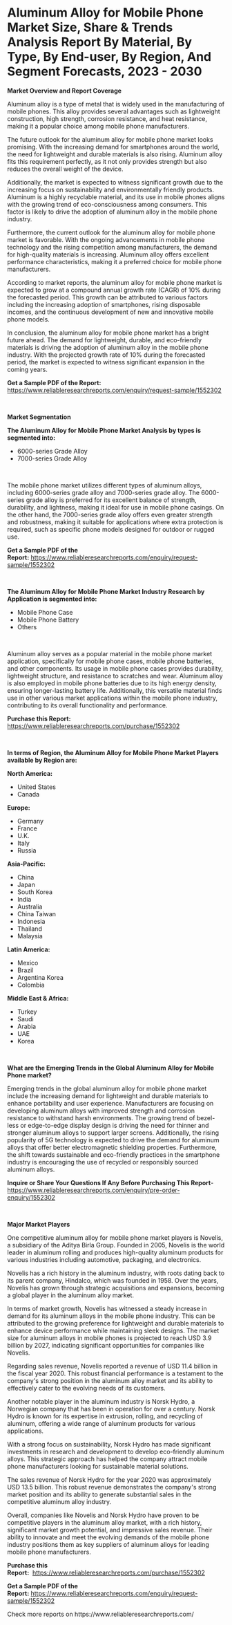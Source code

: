 <p><h1>Aluminum Alloy for Mobile Phone Market Size, Share & Trends Analysis Report By Material, By Type, By End-user, By Region, And Segment Forecasts, 2023 - 2030</h1></p><p><strong>Market Overview and Report Coverage</strong></p>
<p><p>Aluminum alloy is a type of metal that is widely used in the manufacturing of mobile phones. This alloy provides several advantages such as lightweight construction, high strength, corrosion resistance, and heat resistance, making it a popular choice among mobile phone manufacturers.</p><p>The future outlook for the aluminum alloy for mobile phone market looks promising. With the increasing demand for smartphones around the world, the need for lightweight and durable materials is also rising. Aluminum alloy fits this requirement perfectly, as it not only provides strength but also reduces the overall weight of the device.</p><p>Additionally, the market is expected to witness significant growth due to the increasing focus on sustainability and environmentally friendly products. Aluminum is a highly recyclable material, and its use in mobile phones aligns with the growing trend of eco-consciousness among consumers. This factor is likely to drive the adoption of aluminum alloy in the mobile phone industry.</p><p>Furthermore, the current outlook for the aluminum alloy for mobile phone market is favorable. With the ongoing advancements in mobile phone technology and the rising competition among manufacturers, the demand for high-quality materials is increasing. Aluminum alloy offers excellent performance characteristics, making it a preferred choice for mobile phone manufacturers.</p><p>According to market reports, the aluminum alloy for mobile phone market is expected to grow at a compound annual growth rate (CAGR) of 10% during the forecasted period. This growth can be attributed to various factors including the increasing adoption of smartphones, rising disposable incomes, and the continuous development of new and innovative mobile phone models.</p><p>In conclusion, the aluminum alloy for mobile phone market has a bright future ahead. The demand for lightweight, durable, and eco-friendly materials is driving the adoption of aluminum alloy in the mobile phone industry. With the projected growth rate of 10% during the forecasted period, the market is expected to witness significant expansion in the coming years.</p></p>
<p><strong>Get a Sample PDF of the Report:</strong> <a href="https://www.reliableresearchreports.com/enquiry/request-sample/1552302">https://www.reliableresearchreports.com/enquiry/request-sample/1552302</a></p>
<p>&nbsp;</p>
<p><strong>Market Segmentation</strong></p>
<p><strong>The Aluminum Alloy for Mobile Phone Market Analysis by types is segmented into:</strong></p>
<p><ul><li>6000-series Grade Alloy</li><li>7000-series Grade Alloy</li></ul></p>
<p>&nbsp;</p>
<p><p>The mobile phone market utilizes different types of aluminum alloys, including 6000-series grade alloy and 7000-series grade alloy. The 6000-series grade alloy is preferred for its excellent balance of strength, durability, and lightness, making it ideal for use in mobile phone casings. On the other hand, the 7000-series grade alloy offers even greater strength and robustness, making it suitable for applications where extra protection is required, such as specific phone models designed for outdoor or rugged use.</p></p>
<p><strong>Get a Sample PDF of the Report:</strong>&nbsp;<a href="https://www.reliableresearchreports.com/enquiry/request-sample/1552302">https://www.reliableresearchreports.com/enquiry/request-sample/1552302</a></p>
<p>&nbsp;</p>
<p><strong>The Aluminum Alloy for Mobile Phone Market Industry Research by Application is segmented into:</strong></p>
<p><ul><li>Mobile Phone Case</li><li>Mobile Phone Battery</li><li>Others</li></ul></p>
<p>&nbsp;</p>
<p><p>Aluminum alloy serves as a popular material in the mobile phone market application, specifically for mobile phone cases, mobile phone batteries, and other components. Its usage in mobile phone cases provides durability, lightweight structure, and resistance to scratches and wear. Aluminum alloy is also employed in mobile phone batteries due to its high energy density, ensuring longer-lasting battery life. Additionally, this versatile material finds use in other various market applications within the mobile phone industry, contributing to its overall functionality and performance.</p></p>
<p><strong>Purchase this Report:</strong>&nbsp; <a href="https://www.reliableresearchreports.com/purchase/1552302">https://www.reliableresearchreports.com/purchase/1552302</a></p>
<p>&nbsp;</p>
<p><strong>In terms of Region, the Aluminum Alloy for Mobile Phone Market Players available by Region are:</strong></p>
<p>
    <p> <strong> North America: </strong>
        <ul>
            <li>United States</li>
            <li>Canada</li>
        </ul>
        </p> 
    <p> <strong> Europe: </strong>
        <ul>
            <li>Germany</li>
            <li>France</li>
            <li>U.K.</li>
            <li>Italy</li>
            <li>Russia</li>
        </ul>
        </p> 
    <p> <strong> Asia-Pacific: </strong>
        <ul>
            <li>China</li>
            <li>Japan</li>
            <li>South Korea</li>
            <li>India</li>
            <li>Australia</li>
            <li>China Taiwan</li>
            <li>Indonesia</li>
            <li>Thailand</li>
            <li>Malaysia</li>
        </ul>
        </p> 
    <p> <strong> Latin America: </strong>
        <ul>
            <li>Mexico</li>
            <li>Brazil</li>
            <li>Argentina Korea</li>
            <li>Colombia</li>
        </ul>
        </p> 
    <p> <strong> Middle East & Africa: </strong>
        <ul>
            <li>Turkey</li>
            <li>Saudi</li>
            <li>Arabia</li>
            <li>UAE</li>
            <li>Korea</li>
        </ul>
    </p>
    </p>
<p>&nbsp;</p>
<p><strong>What are the Emerging Trends in the Global Aluminum Alloy for Mobile Phone market?</strong></p>
<p><p>Emerging trends in the global aluminum alloy for mobile phone market include the increasing demand for lightweight and durable materials to enhance portability and user experience. Manufacturers are focusing on developing aluminum alloys with improved strength and corrosion resistance to withstand harsh environments. The growing trend of bezel-less or edge-to-edge display design is driving the need for thinner and stronger aluminum alloys to support larger screens. Additionally, the rising popularity of 5G technology is expected to drive the demand for aluminum alloys that offer better electromagnetic shielding properties. Furthermore, the shift towards sustainable and eco-friendly practices in the smartphone industry is encouraging the use of recycled or responsibly sourced aluminum alloys.</p></p>
<p><strong>Inquire or Share Your Questions If Any Before Purchasing This Report</strong>- <a href="https://www.reliableresearchreports.com/enquiry/pre-order-enquiry/1552302">https://www.reliableresearchreports.com/enquiry/pre-order-enquiry/1552302</a></p>
<p>&nbsp;</p>
<p><strong>Major Market Players</strong></p>
<p><p>One competitive aluminum alloy for mobile phone market players is Novelis, a subsidiary of the Aditya Birla Group. Founded in 2005, Novelis is the world leader in aluminum rolling and produces high-quality aluminum products for various industries including automotive, packaging, and electronics.</p><p>Novelis has a rich history in the aluminum industry, with roots dating back to its parent company, Hindalco, which was founded in 1958. Over the years, Novelis has grown through strategic acquisitions and expansions, becoming a global player in the aluminum alloy market.</p><p>In terms of market growth, Novelis has witnessed a steady increase in demand for its aluminum alloys in the mobile phone industry. This can be attributed to the growing preference for lightweight and durable materials to enhance device performance while maintaining sleek designs. The market size for aluminum alloys in mobile phones is projected to reach USD 3.9 billion by 2027, indicating significant opportunities for companies like Novelis.</p><p>Regarding sales revenue, Novelis reported a revenue of USD 11.4 billion in the fiscal year 2020. This robust financial performance is a testament to the company's strong position in the aluminum alloy market and its ability to effectively cater to the evolving needs of its customers.</p><p>Another notable player in the aluminum industry is Norsk Hydro, a Norwegian company that has been in operation for over a century. Norsk Hydro is known for its expertise in extrusion, rolling, and recycling of aluminum, offering a wide range of aluminum products for various applications.</p><p>With a strong focus on sustainability, Norsk Hydro has made significant investments in research and development to develop eco-friendly aluminum alloys. This strategic approach has helped the company attract mobile phone manufacturers looking for sustainable material solutions.</p><p>The sales revenue of Norsk Hydro for the year 2020 was approximately USD 13.5 billion. This robust revenue demonstrates the company's strong market position and its ability to generate substantial sales in the competitive aluminum alloy industry.</p><p>Overall, companies like Novelis and Norsk Hydro have proven to be competitive players in the aluminum alloy market, with a rich history, significant market growth potential, and impressive sales revenue. Their ability to innovate and meet the evolving demands of the mobile phone industry positions them as key suppliers of aluminum alloys for leading mobile phone manufacturers.</p></p>
<p><strong>Purchase this Report:</strong>&nbsp;&nbsp;<a href="https://www.reliableresearchreports.com/purchase/1552302">https://www.reliableresearchreports.com/purchase/1552302</a></p>
<p></p>
<p><strong>Get a Sample PDF of the Report:</strong>&nbsp;<a href="https://www.reliableresearchreports.com/enquiry/request-sample/1552302">https://www.reliableresearchreports.com/enquiry/request-sample/1552302</a></p>
<p>Check more reports on https://www.reliableresearchreports.com/</p>